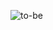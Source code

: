 ![to-be](https://github.com/navikt/helseopplysninger-docs/assets/130694937/c8c62ce4-715d-49d3-a969-afcf54b45d37)
